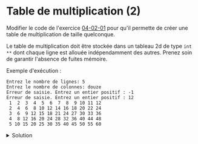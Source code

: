 # Table de multiplication (2)

Modifier le code de l'exercice [04-02-01](04-02-01-Table_de_multiplication.md) pour 
qu'il permette de créer une table de multiplication de taille quelconque.

Le table de multiplication doit être stockée dans un tableau 2d de type `int **` 
dont chaque ligne est allouée indépendamment des autres. Prenez soin de garantir 
l'absence de fuites mémoire. 

Exemple d'exécution : 

~~~
Entrez le nombre de lignes: 5
Entrez le nombre de colonnes: douze
Erreur de saisie. Entrez un entier positif : -1 
Erreur de saisie. Entrez un entier positif : 12
 1  2  3  4  5  6  7  8  9 10 11 12 
 2  4  6  8 10 12 14 16 18 20 22 24 
 3  6  9 12 15 18 21 24 27 30 33 36 
 4  8 12 16 20 24 28 32 36 40 44 48 
 5 10 15 20 25 30 35 40 45 50 55 60 
~~~~

<details>
<summary>Solution</summary>

~~~cpp
#include <stdio.h>    // printf, scanf
#include <stddef.h>   // size_t
#include <stdlib.h>   // calloc, free, malloc
#include <stdint.h>   // int64_t 
#include <inttypes.h> // SCNd64

size_t lire_size_t(const char *message) {
    // lecture avec vérification d'un entier de type size_t 
   
    int64_t n;
    printf("%s", message);
    while (scanf("%" SCNd64, &n) != 1 || n <= 0) {
        printf("Erreur de saisie. Entrez un entier positif \n");
        while (getchar() != '\n')
            ;
    }
    return (size_t)n;
}

int main() {
    size_t lignes;
    size_t colonnes;
    int **tab;

    lignes = lire_size_t("Entrez le nombre de lignes: ");
    colonnes = lire_size_t("Entrez le nombre de colonnes: ");

    // allocation du tableau de tableaux
    tab = (int **)calloc(lignes, sizeof(int *));
    if (tab == NULL) {
        printf("Erreur d'allocation de memoire\n");
        return 1;
    }

    // allocation des tableaux pour chaque ligne
    for (size_t i = 0; i < lignes; i++) {
        tab[i] = (int *)malloc(colonnes * sizeof(int));
        if (tab[i] == NULL) {
            printf("Erreur d'allocation de memoire\n");
            goto liberation;
        }
    }

    // remplissage avec les valeurs de la table de multiplication
    for (size_t i = 0; i < lignes; i++) {
        for (size_t j = 0; j < colonnes; j++) {
            tab[i][j] = (i + 1) * (j + 1);
        }
    }

    // affichage
    for (size_t i = 0; i < lignes; i++) {
        for (size_t j = 0; j < colonnes; j++) {
            printf("%2d ", tab[i][j]);
        }
        printf("\n");
    }

liberation:
    for (size_t i = 0; i < lignes; i++) {
        free(tab[i]);
    }
    free(tab);
}  
~~~

</details>